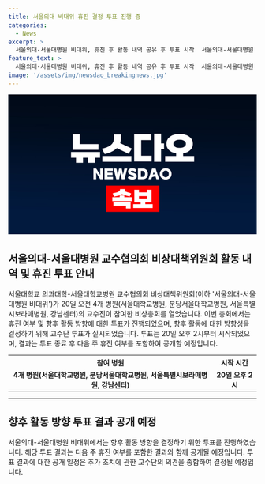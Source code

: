 ```yaml
---
title: 서울의대 비대위 휴진 결정 투표 진행 중
categories:
  - News
excerpt: >
  서울의대-서울대병원 비대위, 휴진 후 활동 내역 공유 후 투표 시작  서울의대-서울대병원 교수협의회 비상대책위원회는 20일 4개 병원 교수진 참여 총회를 통해 휴진 이후의 활동 내용을 공유했고, 향후 활동 방향에 대해 전체 교수 투표로 결정하기로 했다. 투표는 20일 오후 2시부터 시작되었으며, 결과는 다음 주 휴진 여부를 포함하여 공개될 예정이다.
feature_text: >
  서울의대-서울대병원 비대위, 휴진 후 활동 내역 공유 후 투표 시작  서울의대-서울대병원 교수협의회 비상대책위원회는 20일 4개 병원 교수진 참여 총회를 통해 휴진 이후의 활동 내용을 공유했고, 향후 활동 방향에 대해 전체 교수 투표로 결정하기로 했다. 투표는 20일 오후 2시부터 시작되었으며, 결과는 다음 주 휴진 여부를 포함하여 공개될 예정이다.
image: '/assets/img/newsdao_breakingnews.jpg'
---
```


<p><img src="/assets/img/newsdao_breakingnews.jpg" alt="firstkoreanews 속보" /></p>

<h2 data-ke-size="size26">서울의대-서울대병원 교수협의회 비상대책위원회 활동 내역 및 휴진 투표 안내</h2>

<p data-ke-size="size16">서울대학교 의과대학-서울대학교병원 교수협의회 비상대책위원회(이하 '서울의대-서울대병원 비대위')가 20일 오전 4개 병원(서울대학교병원, 분당서울대학교병원, 서울특별시보라매병원, 강남센터)의 교수진이 참여한 비상총회를 열었습니다. 이번 총회에서는 휴진 여부 및 향후 활동 방향에 대한 투표가 진행되었으며, 향후 활동에 대한 방향성을 결정하기 위해 교수단 투표가 실시되었습니다. 투표는 20일 오후 2시부터 시작되었으며, 결과는 투표 종료 후 다음 주 휴진 여부를 포함하여 공개할 예정입니다.</p>

<table>
    <tr>
        <th>참여 병원</th>
        <th>시작 시간</th>
    </tr>
    <tr>
        <td style="text-align: center; height: 17px;"><b>4개 병원(서울대학교병원, 분당서울대학교병원, 서울특별시보라매병원, 강남센터)</b></td>
        <td style="text-align: center; height: 17px;"><b>20일 오후 2시</b></td>
    </tr>
</table>

<hr>

<h2 data-ke-size="size26">향후 활동 방향 투표 결과 공개 예정</h2>

<p data-ke-size="size16">서울의대-서울대병원 비대위에서는 향후 활동 방향을 결정하기 위한 투표를 진행하였습니다. 해당 투표 결과는 다음 주 휴진 여부를 포함한 결과와 함께 공개될 예정입니다. 투표 결과에 대한 공개 일정은 추가 조치에 관한 교수단의 의견을 종합하여 결정될 예정입니다.</p>

